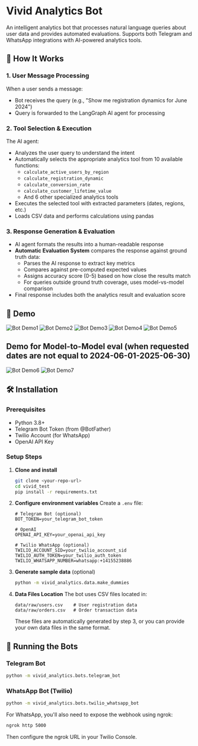 # Vivid Analytics Bot

An intelligent analytics bot that processes natural language queries about user data and provides automated evaluations. Supports both Telegram and WhatsApp integrations with AI-powered analytics tools.

## 🔄 How It Works

### 1. **User Message Processing**
When a user sends a message:
- Bot receives the query (e.g., "Show me registration dynamics for June 2024")
- Query is forwarded to the LangGraph AI agent for processing

### 2. **Tool Selection & Execution**
The AI agent:
- Analyzes the user query to understand the intent
- Automatically selects the appropriate analytics tool from 10 available functions:
  - `calculate_active_users_by_region`
  - `calculate_registration_dynamic`
  - `calculate_conversion_rate`
  - `calculate_customer_lifetime_value`
  - And 6 other specialized analytics tools
- Executes the selected tool with extracted parameters (dates, regions, etc.)
- Loads CSV data and performs calculations using pandas

### 3. **Response Generation & Evaluation**
- AI agent formats the results into a human-readable response
- **Automatic Evaluation System** compares the response against ground truth data:
  - Parses the AI response to extract key metrics
  - Compares against pre-computed expected values 
  - Assigns accuracy score (0-5) based on how close the results match
  - For queries outside ground truth coverage, uses model-vs-model comparison
- Final response includes both the analytics result and evaluation score

## 📱 Demo

![Bot Demo1](screenshots/1.png)
![Bot Demo2](screenshots/2.PNG)
![Bot Demo3](screenshots/3.PNG)
![Bot Demo4](screenshots/4.PNG)
![Bot Demo5](screenshots/5.PNG)

## Demo for Model-to-Model eval (when requested dates are not equal to 2024-06-01-2025-06-30)
![Bot Demo6](screenshots/extra_1.PNG)
![Bot Demo7](screenshots/extra_2.PNG)

## 🛠 Installation

### Prerequisites
- Python 3.8+
- Telegram Bot Token (from @BotFather)
- Twilio Account (for WhatsApp)
- OpenAI API Key

### Setup Steps

1. **Clone and install**
   ```bash
   git clone <your-repo-url>
   cd vivid_test
   pip install -r requirements.txt
   ```

2. **Configure environment variables**
   Create a `.env` file:
   ```env
   # Telegram Bot (optional)
   BOT_TOKEN=your_telegram_bot_token
   
   # OpenAI
   OPENAI_API_KEY=your_openai_api_key
   
   # Twilio WhatsApp (optional)
   TWILIO_ACCOUNT_SID=your_twilio_account_sid
   TWILIO_AUTH_TOKEN=your_twilio_auth_token
   TWILIO_WHATSAPP_NUMBER=whatsapp:+14155238886
   ```

3. **Generate sample data** (optional)
   ```bash
   python -m vivid_analytics.data.make_dummies
   ```

4. **Data Files Location**
   The bot uses CSV files located in:
   ```
   data/raw/users.csv    # User registration data
   data/raw/orders.csv   # Order transaction data
   ```
   These files are automatically generated by step 3, or you can provide your own data files in the same format.

## 🚀 Running the Bots

### Telegram Bot
```bash
python -m vivid_analytics.bots.telegram_bot
```

### WhatsApp Bot (Twilio)
```bash
python -m vivid_analytics.bots.twilio_whatsapp_bot
```

For WhatsApp, you'll also need to expose the webhook using ngrok:
```bash
ngrok http 5000
```
Then configure the ngrok URL in your Twilio Console.
